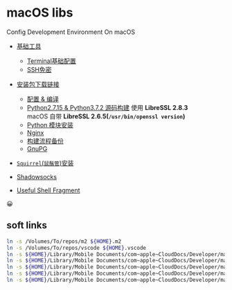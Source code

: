 # macOS libs

Config Development Environment On macOS 

- [基础工具](./build.md#基础工具)
    + [Terminal基础配置](./build.md#terminal基础配置)
    + [SSH免密](./build.md#ssh免密)
- [安装包下载链接](./build.md#安装包下载链接)
    + [配置 & 编译](./build.md#配置--编译)
    + [Python2.7.15 & Python3.7.2 源码构建](./build.md#python2--python3-源码构建) 使用 **LibreSSL 2.8.3**  
      macOS 自带 **LibreSSL 2.6.5(`/usr/bin/openssl version`)**
    + [Python 模块安装](./build.md#python-模块安装)
    + [Nginx](./build.md#nginx)
    + [构建流程备份](./build.md#构建流程备份)
    + [GnuPG](./build.md#gnupg)
- [`Squirrel`(`鼠鬚管`)安装](http://yakirchen.com/2016/11-20-squirrel-build-on-macOS/)
- [Shadowsocks](./build.md#shadowsocks)

- [Useful Shell Fragment](./useful-shell.md)

:grinning:


## soft links

```bash
ln -s /Volumes/To/repos/m2 ${HOME}.m2 
ln -s /Volumes/To/repos/vscode ${HOME}.vscode 
ln -s ${HOME}/Library/Mobile Documents/com~apple~CloudDocs/Developer/macOS-libs/npmrc ${HOME}.npmrc 
ln -s ${HOME}/Library/Mobile Documents/com~apple~CloudDocs/Developer/macOS-libs/tm_properties ${HOME}.tm_properties 
ln -s ${HOME}/Library/Mobile Documents/com~apple~CloudDocs/Developer/macOS-libs/vim/vimrc ${HOME}.vimrc 
ln -s ${HOME}/Library/Mobile Documents/com~apple~CloudDocs/Developer/macOS-libs/yarnrc ${HOME}.yarnrc 
ln -s ${HOME}/Library/Mobile Documents/com~apple~CloudDocs/Developer/macOS-libs/zshrc ${HOME}.zshrc 
```